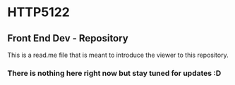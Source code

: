 # HTTP5122
## Front End Dev - Repository
This is a read.me file that is meant to introduce the viewer to this repository.

### There is nothing here right now but stay tuned for updates :D